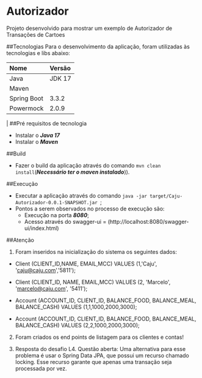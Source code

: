 # Autorizador
Projeto desenvolvido para mostrar um exemplo de Autorizador de Transações de Cartoes

##Tecnologias
Para o desenvolvimento da aplicação, foram utilizadas às tecnologias e libs abaixo:

| Nome        | Versão         |
|:------------|:---------------|
| Java        | JDK 17         |
| Maven       |                |
| Spring Boot | 3.3.2          |
| Powermock   | 2.0.9          | 
|
##Pré requisitos de tecnologia
- Instalar o _**Java 17**_ </br>
- Instalar o _**Maven**_ </br>

##Build
- Fazer o build da aplicação através do comando `mvn clean install`(_**Necessário ter o maven instalado**_)).

##Execução
- Executar a aplicação através do comando `java -jar target/Caju-Autorizador-0.0.1-SNAPSHOT.jar `;
- Pontos a serem observados no processo de execução são:
    - Execução na porta _**8080**_;
    - Acesso através do swagger-ui = (http://localhost:8080/swagger-ui/index.html)

##Atenção
1) Foram inseridos na inicialização do sistema os seguintes dados:

- Client (CLIENT_ID,NAME, EMAIL,MCC) 
  VALUES (1,'Caju', 'caju@caju.com','5811');
- Client (CLIENT_ID, NAME, EMAIL,MCC) 
  VALUES (2, 'Marcelo', 'marcelo@caju.com', '5411');

- Account (ACCOUNT_ID, CLIENT_ID, BALANCE_FOOD, BALANCE_MEAL, BALANCE_CASH) 
  VALUES (1,1,1000,2000,3000);
- Account (ACCOUNT_ID, CLIENT_ID, BALANCE_FOOD, BALANCE_MEAL, BALANCE_CASH) 
  VALUES (2,2,1000,2000,3000);

2) Foram criados os end points de listagem para os clientes e contas!<br>

3) Resposta do desafio L4. Questão aberta:<brS>
   Uma alternativa para esse problema é usar o Spring Data JPA, que possui um recurso chamado locking. 
   Esse recurso garante que apenas uma transação seja processada por vez.
